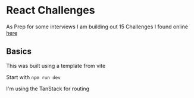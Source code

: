 # React Challenges

As Prep for some interviews I am building out 15 Challenges I found online [here](https://blog.imocha.io/react-coding-challenges)

## Basics

This was built using a template from vite

Start with `npm run dev`

I'm using the TanStack for routing
